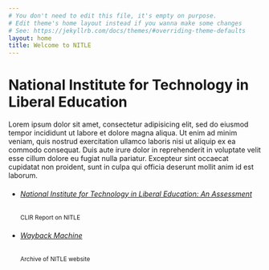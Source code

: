 ```yaml
---
# You don't need to edit this file, it's empty on purpose.
# Edit theme's home layout instead if you wanna make some changes
# See: https://jekyllrb.com/docs/themes/#overriding-theme-defaults
layout: home
title: Welcome to NITLE
---
```

<div class="jumbotron">
  <h1 class="display-4">National Institute for Technology in Liberal Education</h1>

  <p class="lead">
    Lorem ipsum dolor sit amet, consectetur adipisicing elit, sed do eiusmod tempor incididunt ut labore et dolore magna aliqua. Ut enim ad minim veniam, quis nostrud exercitation ullamco laboris nisi ut aliquip ex ea commodo consequat. Duis aute irure dolor in reprehenderit in voluptate velit esse cillum dolore eu fugiat nulla pariatur. Excepteur sint occaecat cupidatat non proident, sunt in culpa qui officia deserunt mollit anim id est laborum.
  </p>

  <ul class="list-group mb-3">
    <li class="list-group-item d-flex justify-content-between lh-condensed">
      <div>
        <h6 class="my-0"><a href="https://www.clir.org/pubs/reports/pub172/">National Institute for Technology in Liberal Education: An Assessment</a></h6>
        <small class="text-muted">CLIR Report on NITLE</small>
      </div>
    </li>
    <li class="list-group-item d-flex justify-content-between lh-condensed">
      <div>
        <h6 class="my-0"><a href="https://web.archive.org/web/*/http://nitle.org">Wayback Machine</a></h6>
        <small class="text-muted">Archive of NITLE website</small>
      </div>
    </li>
  </ul>

</div>
